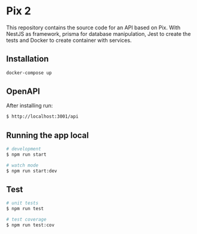 # Pix 2

This repository contains the source code for an API based on Pix. With NestJS as framework, prisma for database manipulation, Jest to create the tests and Docker to create container with services.

## Installation

```bash
docker-compose up
```

## OpenAPI

After installing run:

```bash
$ http://localhost:3001/api
```

## Running the app local

```bash
# development
$ npm run start

# watch mode
$ npm run start:dev
```

## Test

```bash
# unit tests
$ npm run test

# test coverage
$ npm run test:cov
```
